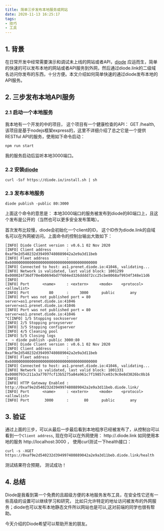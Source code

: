 ```yaml
---
title: 简单三步发布本地服务或网站
date: 2020-11-13 16:25:17
tags: 
- 技巧
- 工具
---
```


## 1. 背景

在日常开发中经常需要演示和调试未上线的网站或者API，[diode](https://support.diode.io/) 应运而生，简单的快速的可以发布本地的网站或者API服务到外网，然后通过diode.link的二级域名访问你发布的东西，十分方便。本文介绍如何简单快速的通过diode发布本地的API服务。

## 2. 三步发布本地API服务

### 2.1 启动一个本地服务

我本地有一个开发的中的项目， 这个项目有一个健康检查的API： GET /health, 该项目是基于nodejs框架express的，这里不详细介绍了总之它是一个提供RESTful API的服务，使用如下命令启动：

```
npm run start
```

我的服务启动后监听本地3000端口。

### 2.2 安装[diode](https://support.diode.io/article/lsr4tkzz8t)

```
curl -Ssf https://diode.io/install.sh | sh
```

### 2.3 发布本地服务

```
diode publish -public 80:3000 
```

上面这个命令的意思是： 本地3000端口的服务被发布到diode的80端口上，且这个发布是公开的（当然也可以更多安全发布策略）。

首次发布比较慢，diode会初始化一个client的ID， 这个ID作为diode.link的自域名可以在外网被访问。上面命令的控制台输出大致如下：

```
[INFO] Diode Client version : v0.6.1 02 Nov 2020                         
[INFO] Client address       : 0xaf9e2d540232d394997480889042a2e9a3d11beb 
[INFO] Fleet address        : 0x6000000000000000000000000000000000000000 
[INFO] Connected to host: as1.prenet.diode.io:41046, validating... 
[INFO] Network is validated, last valid block: 1001299 0x000024f36df70e4b0694bd7f604ed326dddd72cc25cbe8068af9934f348e11d6 
[INFO]  
[INFO] Port      <name>     : <extern>     <mode>    <protocol>     <allowlist> 
[INFO] Port         80      :     3000      public       any             
[INFO] Port was not published port = 80         server=as1.prenet.diode.io:41046       server=as1.prenet.diode.io:41046
[INFO] Port was not published port = 80         server=as1.prenet.diode.io:41046
^C[INFO] 1/5 Stopping socksserver 
[INFO] 2/5 Stopping proxyserver 
[INFO] 3/5 Stopping configserver 
[INFO] 4/5 Cleaning pool 
[INFO] 5/5 Closing logs 
➜  ~ diode publish -public 3000:80  
[INFO] Diode Client version : v0.6.1 02 Nov 2020                         
[INFO] Client address       : 0xaf9e2d540232d394997480889042a2e9a3d11beb 
[INFO] Fleet address        : 0x6000000000000000000000000000000000000000 
[INFO] Connected to host: as1.prenet.diode.io:41046, validating... 
[INFO] Network is validated, last valid block: 1001331 0x0000793c211a3a7707fcf13b5275a84a961c7f19857ce03c9c0e8d3026bc0b16 
[INFO]  
[INFO] HTTP Gateway Enabled : http://0xaf9e2d540232d394997480889042a2e9a3d11beb.diode.link/ 
[INFO] Port      <name>     : <extern>     <mode>    <protocol>     <allowlist> 
[INFO] Port       3000      :       80      public       any             

```

## 3. 验证

通过上面的三步，可以从最后一步最后看到本地程序已经被发布了，从控制台可以看到一个`Client address`, 现在你可以在外网使用： http://<client address>.diode.link 如同使用本地的服务 http://localhost:3000 ， 使用curl测试一下health接口：

```
curl -s -XGET https://0xaf9e2d540232d394997480889042a2e9a3d11beb.diode.link/health
```

测试结果符合预期， 测试成功！


## 4. 总结

Diode是我看到第一个免费的且超级方便的本地服务发布工具，在安全性它还有一些高级的设置可以继续学习和研究， 比如只允许特定的地址访问被发布的外网服务；diode也可以发布本地静态文件所以网站也是可以,这对前端的同学也很有帮助。

今天介绍的Diode希望可以帮助开发的朋友。